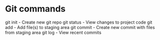 # Git commands

git init - Create new git repo
git status - View changes to project code
git add - Add file(s) to staging area
git commit - Create new commit with files from staging area
git log - View recent commits